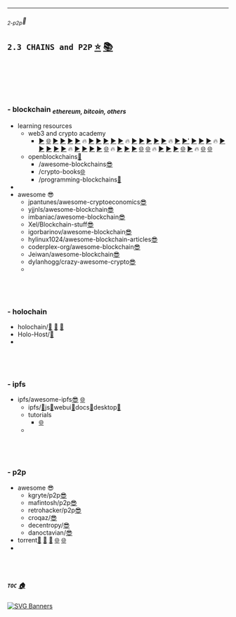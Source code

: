   
******
###### <sub>*2-p2p*</sub>🚪
## `2.3 CHAINS and P2P` [⭐](https://github.com/stars/f1f47a23/lists/p2p-holochain) [📚](https://github.com/topics/p2p)<br>
<br>


<br><br>

## 
### - blockchain <sub>*ethereum, bitcoin, others*</sub>

  - learning resources
    - web3 and crypto academy 
      - [▶️](https://www.youtube.com/@BinanceAcademy) [🌐](https://academy.binance.com/en) [▶️](https://www.youtube.com/@freecodecamp) [▶️](https://www.youtube.com/@javascriptmastery) [▶️](https://www.youtube.com/@SimplilearnOfficial) [▶️](https://www.youtube.com/@EatTheBlocks) 🔥 [▶️](https://www.youtube.com/@CryptoTutorialsbySimpleSwap) [▶️](https://www.youtube.com/@DappUniversity) [▶️](https://www.youtube.com/@CodingTech) [▶️](https://www.youtube.com/@appbrewery) [▶️](https://www.youtube.com/@CollectionCrypto) 🔥 [▶️](https://www.youtube.com/@CryptoTutorialsbySimpleSwap) [▶️](https://www.youtube.com/@Telusko) [▶️](https://www.youtube.com/@edurekaIN) [▶️](https://www.youtube.com/@Mobilefish) [▶️](https://www.youtube.com/@centerforinnovativefinance3039) 🔥 [▶️](https://www.youtube.com/@WhiteboardCrypto) [▶️'](https://www.youtube.com/playlist?list=PLoROMvodv4rN_bvJCjfM33sOLTGj8gxrF) [▶️](https://www.youtube.com/@WEB3Foundation) [▶️](https://www.youtube.com/@designweb3514) [▶️](https://www.youtube.com/@MammothInteractive) 🔥 [▶️](https://www.youtube.com/@JamesBachini) [▶️](https://www.youtube.com/@Blockholic/) [▶️](https://www.youtube.com/@edurekaIN) [▶️](https://www.youtube.com/@DesignCourse) [▶️](https://www.youtube.com/@AlchemyPlatform) 🔥 [▶️](https://www.youtube.com/@thenewboston) [▶️](https://www.youtube.com/@smartcontractprogrammer) [▶️](https://www.youtube.com/@99Bitcoins) [▶️](https://www.youtube.com/@LearnWeb3DAO) [🌐](https://learnweb3.io/) 🔥 [▶️](https://www.youtube.com/@BlockExplorerMedia) [▶️](https://www.youtube.com/@simplyexplained) [▶️](https://www.youtube.com/@DesignCourse) [🌐](https://blockgeeks.com/) [🌐](https://www.gemini.com/cryptopedia) 🔥 [▶️](https://www.youtube.com/@naderdabit) [▶️](https://www.youtube.com/c/Finematics) [▶️](https://www.youtube.com/@MoralisWeb3) [🌐](https://a16z.com/crypto-startup-school/) [▶️](https://www.youtube.com/playlist?list=PLxVihxZC42nF_MCN9PTvZMIifRjx9cZ2J) 🔥 [🌐](https://www.web3.university/) [🌐](https://metaschool.so/courses)
    - openblockchains[🧰](https://github.com/openblockchains)
      - /awesome-blockchains[😎](https://github.com/openblockchains/awesome-blockchains)
      - /crypto-books[🌐](https://openblockchains.github.io/crypto-books/)
      - /programming-blockchains[🧰](https://github.com/openblockchains/programming-blockchains)
  - []()
- awesome 😎
  - jpantunes/awesome-cryptoeconomics[😎](https://github.com/jpantunes/awesome-cryptoeconomics)
  - yjjnls/awesome-blockchain[😎](https://github.com/yjjnls/awesome-blockchain)
  - imbaniac/awesome-blockchain[😎](https://github.com/imbaniac/awesome-blockchain)
  - Xel/Blockchain-stuff[😎](https://github.com/Xel/Blockchain-stuff)
  - igorbarinov/awesome-blockchain[😎](https://github.com/igorbarinov/awesome-blockchain)
  - hylinux1024/awesome-blockchain-articles[😎](https://github.com/hylinux1024/awesome-blockchain-articles)
  - coderplex-org/awesome-blockchain[😎](https://github.com/coderplex-org/awesome-blockchain)
  - Jeiwan/awesome-blockchain[😎](https://github.com/Jeiwan/awesome-blockchain)
  - dylanhogg/crazy-awesome-crypto[😎](https://github.com/dylanhogg/crazy-awesome-crypto)
  - []()

<br><br>
  
## 
### - holochain

  - holochain/[🧰](https://github.com/holochain/holochain) [🧰](https://github.com/holochain/happ-build-tutorial) [🧰](https://github.com/holochain/launcher)
  - Holo-Host/[🧰](https://github.com/Holo-Host/holo-nixpkgs)
  - []()


<br><br>

## 
### - ipfs

- ipfs/awesome-ipfs[😎](https://github.com/ipfs/awesome-ipfs) [🌐](https://awesome.ipfs.tech/)
  - ipfs/[🧰](https://github.com/ipfs/ipfs)js[🧰](https://github.com/ipfs/js-ipfs)webui[🧰](https://github.com/ipfs/ipfs-webui)docs[📖](https://github.com/ipfs/ipfs-docs)desktop[🧰](https://github.com/ipfs/ipfs-desktop)
  - tutorials
    - [🌐](https://proto.school/tutorials)
  - []()


<br><br>

## 
### - p2p

  - awesome 😎
    - kgryte/p2p[😎](https://github.com/kgryte/awesome-peer-to-peer)
    - mafintosh/p2p[😎](https://github.com/mafintosh/awesome-p2p)
    - retrohacker/p2p[😎](https://github.com/retrohacker/awesome-p2p)
    - croqaz/[😎](https://github.com/croqaz/awesome-decentralized)
    - decentropy/[😎](https://github.com/decentropy/awesome-decentralized)
    - danoctavian/[😎](https://github.com/danoctavian/awesome-anti-censorship)
  - torrent[🧰](https://github.com/anacrolix/torrent) [🧰](https://github.com/jpillora/cloud-torrent) [🧰](https://github.com/webtorrent/webtorrent) [🌐](https://www.utorrent.com/) [🌐](https://www.bittorrent.com/)
  - []()



<br><br>

  
##### ***`TOC`*** [🏠](/README.md)


[![SVG Banners](https://svg-banners.vercel.app/api?type=glitch&text1=🕳🤹&width=800&height=110)](https://github.com/Akshay090/svg-banners)


<br><br>



